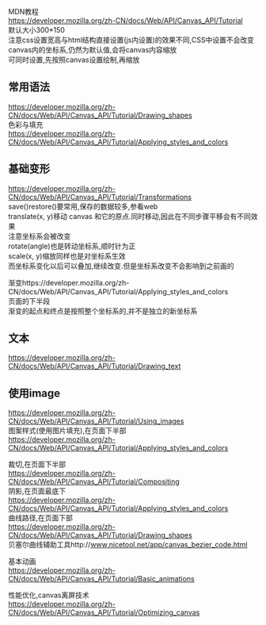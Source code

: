 MDN教程  
https://developer.mozilla.org/zh-CN/docs/Web/API/Canvas_API/Tutorial  
默认大小300*150  
注意css设置宽高与html结构直接设置(js内设置)的效果不同,CSS中设置不会改变canvas内的坐标系,仍然为默认值,会将canvas内容缩放  
可同时设置,先按照canvas设置绘制,再缩放  
  
常用语法  
---
https://developer.mozilla.org/zh-CN/docs/Web/API/Canvas_API/Tutorial/Drawing_shapes  
色彩与填充  
https://developer.mozilla.org/zh-CN/docs/Web/API/Canvas_API/Tutorial/Applying_styles_and_colors  
  
基础变形  
---
https://developer.mozilla.org/zh-CN/docs/Web/API/Canvas_API/Tutorial/Transformations  
save()restore()要常用,保存的数据较多,参看web  
translate(x, y)移动 canvas 和它的原点.同时移动,因此在不同步骤平移会有不同效果  
注意坐标系会被改变  
rotate(angle)也是转动坐标系,顺时针为正  
scale(x, y)缩放同样也是对坐标系生效  
而坐标系变化以后可以叠加,继续改变.但是坐标系改变不会影响到之前画的  
  
渐变https://developer.mozilla.org/zh-CN/docs/Web/API/Canvas_API/Tutorial/Applying_styles_and_colors  
页面的下半段  
渐变的起点和终点是按照整个坐标系的,并不是独立的新坐标系  
  

文本  
---
https://developer.mozilla.org/zh-CN/docs/Web/API/Canvas_API/Tutorial/Drawing_text  
  
使用image  
---
https://developer.mozilla.org/zh-CN/docs/Web/API/Canvas_API/Tutorial/Using_images  
图案样式(使用图片填充),在页面下半部  
https://developer.mozilla.org/zh-CN/docs/Web/API/Canvas_API/Tutorial/Applying_styles_and_colors  
  
裁切,在页面下半部  
https://developer.mozilla.org/zh-CN/docs/Web/API/Canvas_API/Tutorial/Compositing  
阴影,在页面最底下  
https://developer.mozilla.org/zh-CN/docs/Web/API/Canvas_API/Tutorial/Applying_styles_and_colors  
曲线路径,在页面下部  
https://developer.mozilla.org/zh-CN/docs/Web/API/Canvas_API/Tutorial/Drawing_shapes  
贝塞尔曲线辅助工具http://www.nicetool.net/app/canvas_bezier_code.html  
  
  
基本动画  
https://developer.mozilla.org/zh-CN/docs/Web/API/Canvas_API/Tutorial/Basic_animations  
  
性能优化,canvas离屏技术  
https://developer.mozilla.org/zh-CN/docs/Web/API/Canvas_API/Tutorial/Optimizing_canvas  
